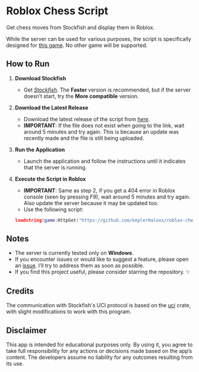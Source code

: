 # Roblox Chess Script

Get chess moves from Stockfish and display them in Roblox.

While the server can be used for various purposes, the script is specifically designed for [this game](https://www.roblox.com/games/6222531507/CHESS). No other game will be supported.

## How to Run

1. **Download Stockfish**

    - Get [_Stockfish_](https://stockfishchess.org/download/). The **Faster** version is recommended, but if the server doesn’t start, try the **More compatible** version.

2. **Download the Latest Release**

    - Download the latest release of the script from [_here_](https://github.com/keplerHaloxx/roblox-chess-script/releases/latest/download/roblox-chess-script.exe).
    - **IMPORTANT**: If the file does not exist when going to the link, wait around 5 minutes and try again. This is because an update was recently made and the file is still being uploaded.

3. **Run the Application**

    - Launch the application and follow the instructions until it indicates that the server is running.

4. **Execute the Script in Roblox**

    - **IMPORTANT**: Same as step 2, if you get a 404 error in Roblox console (seen by pressing F9), wait around 5 minutes and try again. Also update the server because it may be updated too.
    - Use the following script:

    ```lua
    loadstring(game:HttpGet("https://github.com/keplerHaloxx/roblox-chess-script/releases/latest/download/main.lua"))()
    ```

<!-- ## Executor Compatibility

If you’d like your executor added to the compatibility list, please open an [issue](https://github.com/keplerHaloxx/roblox-chess-script/issues/new/choose).

| Executor | Status                  |
| -------- | ----------------------- |
| Wave     | ✅                      |
| Solara   | ⚠️ UI seems to not load |
| Others   | ❓                      |

**✅ Supported**: Fully functional and tested.

**⚠️ Not Fully Tested**: May work but has not been confirmed.

**❓ Unknown**: Compatibility is uncertain. -->

## Notes

-   The server is currently tested only on **Windows**.
-   If you encounter issues or would like to suggest a feature, please open an [issue](https://github.com/keplerHaloxx/roblox-chess-script/issues/new/choose). I’ll try to address them as soon as possible.
-   If you find this project useful, please consider starring the repository. ✨

## Credits

The communication with Stockfish's UCI protocol is based on the [uci](https://crates.io/crates/uci) crate, with slight modifications to work with this program.

## Disclaimer

This app is intended for educational purposes only. By using it, you agree to take full responsibility for any actions or decisions made based on the app’s content. The developers assume no liability for any outcomes resulting from its use.
